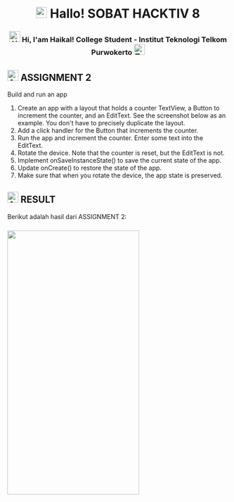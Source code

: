 <h1 align="center"> <img src="https://raw.githubusercontent.com/Tarikul-Islam-Anik/Animated-Fluent-Emojis/master/Emojis/Travel%20and%20places/Sun%20with%20Face.png" alt="Sun with Face" width="25" height="25" /> Hallo! SOBAT HACKTIV 8 </h1>

<h3 align="center"> 
    <img src="https://raw.githubusercontent.com/Tarikul-Islam-Anik/Animated-Fluent-Emojis/master/Emojis/Hand%20gestures/Hand%20with%20Fingers%20Splayed%20Medium-Light%20Skin%20Tone.png" alt="Hand with Fingers Splayed Medium-Light Skin Tone" width="25" height="25" /></a> Hi, I'am Haikal! College Student - Institut Teknologi Telkom Purwokerto <img src="https://raw.githubusercontent.com/Tarikul-Islam-Anik/Animated-Fluent-Emojis/master/Emojis/People/Technologist.png" alt="Technologist" width="25" height="25" /> 
</h3> 

## <img src="https://raw.githubusercontent.com/Tarikul-Islam-Anik/Animated-Fluent-Emojis/master/Emojis/Travel%20and%20places/Alarm%20Clock.png" alt="Alarm Clock" width="25" height="25" /> ASSIGNMENT 2
Build and run an app
1. Create an app with a layout that holds a counter TextView, a Button to increment the counter, and an EditText. See the screenshot below as an example. You don't have to precisely duplicate the layout.
2. Add a click handler for the Button that increments the counter.
3. Run the app and increment the counter. Enter some text into the EditText.
4. Rotate the device. Note that the counter is reset, but the EditText is not.
5. Implement onSaveInstanceState() to save the current state of the app.
6. Update onCreate() to restore the state of the app.
7. Make sure that when you rotate the device, the app state is preserved.

## <img src="https://raw.githubusercontent.com/Tarikul-Islam-Anik/Animated-Fluent-Emojis/master/Emojis/Hand%20gestures/Anatomical%20Heart.png" alt="Anatomical Heart" width="25" height="25" /> RESULT 
Berikut adalah hasil dari ASSIGNMENT 2:

<h3 align="left"> 
    <img src="https://github.com/HaikalFaruq/Hacktiv8/assets/50310521/64c8b6aa-c593-4e2b-88a8-3a251239f88f" width="300" height="600" />
</h3> 
